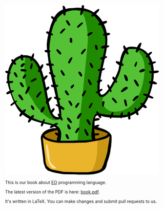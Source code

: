 #
[![logo](assets/cactus.svg)](assets/cactus.svg)

This is our book about [EO](https://www.eolang.org) programming language.

The latest version of the PDF is here: [book.pdf](https://www.objectionary.com/eo-book/book.pdf).

It's written in LaTeX. You can make changes and submit pull requests to us.
